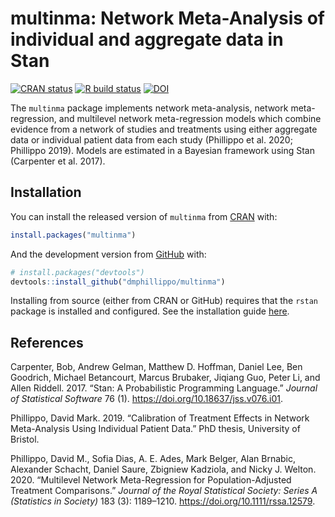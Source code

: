 
<!-- README.md is generated from README.Rmd. Please edit that file -->

# multinma: Network Meta-Analysis of individual and aggregate data in Stan

<!-- badges: start -->

[![CRAN
status](https://www.r-pkg.org/badges/version/multinma)](https://CRAN.R-project.org/package=multinma)
[![R build
status](https://github.com/dmphillippo/multinma/workflows/R-CMD-check/badge.svg)](https://github.com/dmphillippo/multinma/actions)
[![DOI](https://zenodo.org/badge/DOI/10.5281/zenodo.3904454.svg)](https://doi.org/10.5281/zenodo.3904454)
<!-- badges: end -->

The `multinma` package implements network meta-analysis, network
meta-regression, and multilevel network meta-regression models which
combine evidence from a network of studies and treatments using either
aggregate data or individual patient data from each study (Phillippo et
al. 2020; Phillippo 2019). Models are estimated in a Bayesian framework
using Stan (Carpenter et al. 2017).

## Installation

You can install the released version of `multinma` from
[CRAN](https://CRAN.R-project.org) with:

``` r
install.packages("multinma")
```

And the development version from [GitHub](https://github.com/) with:

``` r
# install.packages("devtools")
devtools::install_github("dmphillippo/multinma")
```

Installing from source (either from CRAN or GitHub) requires that the
`rstan` package is installed and configured. See the installation guide
[here](https://github.com/stan-dev/rstan/wiki/RStan-Getting-Started).

## References

<div id="refs" class="references">

<div id="ref-Carpenter2017">

Carpenter, Bob, Andrew Gelman, Matthew D. Hoffman, Daniel Lee, Ben
Goodrich, Michael Betancourt, Marcus Brubaker, Jiqiang Guo, Peter Li,
and Allen Riddell. 2017. “Stan: A Probabilistic Programming Language.”
*Journal of Statistical Software* 76 (1).
<https://doi.org/10.18637/jss.v076.i01>.

</div>

<div id="ref-Phillippo_thesis">

Phillippo, David Mark. 2019. “Calibration of Treatment Effects in
Network Meta-Analysis Using Individual Patient Data.” PhD thesis,
University of Bristol.

</div>

<div id="ref-methods_paper">

Phillippo, David M., Sofia Dias, A. E. Ades, Mark Belger, Alan Brnabic,
Alexander Schacht, Daniel Saure, Zbigniew Kadziola, and Nicky J. Welton.
2020. “Multilevel Network Meta-Regression for Population-Adjusted
Treatment Comparisons.” *Journal of the Royal Statistical Society:
Series A (Statistics in Society)* 183 (3): 1189–1210.
<https://doi.org/10.1111/rssa.12579>.

</div>

</div>
